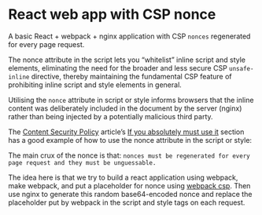 # React web app with CSP nonce

A basic React + webpack + nginx application with CSP `nonces` regenerated for every page request.

The nonce attribute in the script lets you “whitelist” inline script and style elements, eliminating the need for the broader and less secure CSP `unsafe-inline` directive, thereby maintaining the fundamental CSP feature of prohibiting inline script and style elements in general.

Utilising the `nonce` attribute in script or style informs browsers that the inline content was deliberately included in the document by the server (nginx) rather than being injected by a potentially malicious third party.

The [Content Security Policy](https://web.dev/articles/csp) article’s [If you absolutely must use it](https://web.dev/articles/csp#if-you-absolutely-must-use-it) section has a good example of how to use the nonce attribute in the script or style:

The main crux of the nonce is that: `nonces must be regenerated for every page request and they must be unguessable.`

The idea here is that we try to build a react application using webpack, make webpack, and put a placeholder for nonce using [webpack csp](https://webpack.js.org/guides/csp/). Then use nginx to generate this random base64-encoded nonce and replace the placeholder put by webpack in the script and style tags on each request.

